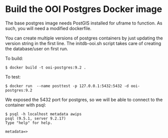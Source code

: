 # Build the OOI Postgres Docker image

The base postgres image needs PostGIS installed for uframe
to function. As such, you will need a modified dockerfile.

You can create multiple versions of postgres containers by
just updating the version string in the first line. The initdb-ooi.sh
script takes care of creating the database/user on first run.

To build:

```
$ docker build -t ooi-postgres:9.2 .
```

To test:

```
$ docker run  --name posttest -p 127.0.0.1:5432:5432 -d ooi-postgres:9.2
```

We exposed the 5432 port for postgres, so we will be able to
connect to the container with psql:

```
$ psql -h localhost metadata awips
psql (9.5.1, server 9.2.17)
Type "help" for help.

metadata=>
```